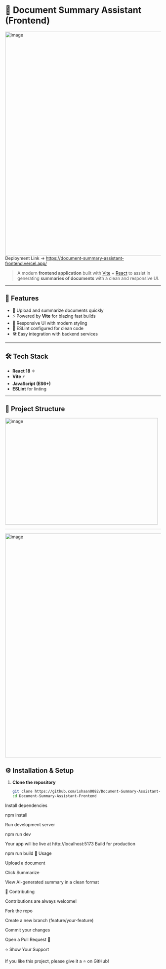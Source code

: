# 📄 Document Summary Assistant (Frontend)
<img width="1493" height="725" alt="image" src="https://github.com/user-attachments/assets/87b24784-c757-43cd-85a5-61151a825610" /> <br/>
Deployment Link -> https://document-summary-assistant-frontend.vercel.app/

> A modern **frontend application** built with [Vite](https://vitejs.dev/) + [React](https://react.dev/) to assist in generating **summaries of documents** with a clean and responsive UI.

---

## 🚀 Features
- 📑 Upload and summarize documents quickly  
- ⚡ Powered by **Vite** for blazing fast builds  
- 🎨 Responsive UI with modern styling  
- 🔧 ESLint configured for clean code  
- 🛠 Easy integration with backend services  

---

## 🛠️ Tech Stack
- **React 18** ⚛️  
- **Vite** ⚡  
- **JavaScript (ES6+)**  
- **ESLint** for linting  

---

## 📂 Project Structure
<img width="494" height="345" alt="image" src="https://github.com/user-attachments/assets/682db8f1-4318-46e1-b35b-4bfa205842e1" />



---

<img width="1493" height="725" alt="image" src="https://github.com/user-attachments/assets/89863961-7326-4304-8235-1ea357a0d4e9" />


## ⚙️ Installation & Setup

1. **Clone the repository**
   ```bash
   git clone https://github.com/ishaan0082/Document-Summary-Assistant-Frontend.git
   cd Document-Summary-Assistant-Frontend
Install dependencies

npm install


Run development server

npm run dev


Your app will be live at http://localhost:5173
Build for production

npm run build
🧩 Usage

Upload a document

Click Summarize

View AI-generated summary in a clean format

🤝 Contributing

Contributions are always welcome!

Fork the repo

Create a new branch (feature/your-feature)

Commit your changes

Open a Pull Request 🎉

⭐ Show Your Support

If you like this project, please give it a ⭐ on GitHub!
